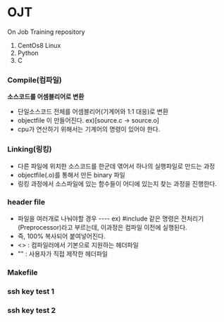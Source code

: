 # OJT
On Job Training repository

1. CentOs8 Linux
2. Python
3. C


### Compile(컴파일)

**소스코드를 어셈블리어로 변환**
- 단일소스코드 전체를 어셈블리어(기계어와 1:1 대응)로 변환
- objectfile 이 만들어진다. ex)[source.c -> source.o]
- cpu가 연산하기 위해서는 기계어의 명령이 있어야 한다.

### Linking(링킹)
- 다른 파일에 위치한 소스코드를 한군데 엮어서 하나의 실행파일로 만드는 과정
- objectfile(.o)를 통해서 만든 binary 파일
- 링킹 과정에서 소스파일에 있는 함수들이 어디에 있는지 찾는 과정을 진행한다.

### header file
- 파일을 여러개로 나눠야할 경우
---- ex) #include 같은 명령은 전처리기(Preprocessor)라고 부르는데, 이과정은 컴파일 이전에 실행된다.
- 즉, 100% 복사되어 붙여넣어진다.
- <> : 컴파일러에서 기본으로 지원하는 헤더파일
- "" : 사용자가 직접 제작한 헤더파일

### Makefile



### ssh key test 1

### ssh key test 2
